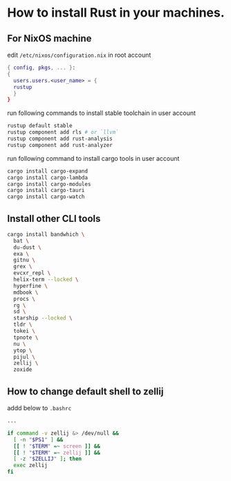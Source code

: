 # How to install Rust in your machines.

## For NixOS machine

edit `/etc/nixos/configuration.nix` in root account

```nix
{ config, pkgs, ... }:
{
  users.users.<user_name> = {
  rustup
  }
}
```

run following commands to install stable toolchain in user account

```bash
rustup default stable
rustup component add rls # or `llvm`
rustup component add rust-analysis
rustup component add rust-analyzer
```

run following command to install cargo tools in user account

```bash
cargo install cargo-expand
cargo install cargo-lambda
cargo install cargo-modules
cargo install cargo-tauri
cargo install cargo-watch
```

## Install other CLI tools

```bash
cargo install bandwhich \
  bat \
  du-dust \
  exa \
  gitnu \
  grex \
  evcxr_repl \
  helix-term --locked \
  hyperfine \
  mdbook \
  procs \
  rg \
  sd \
  starship --locked \
  tldr \
  tokei \
  tpnote \
  nu \
  ytop \
  pijul \
  zellij \
  zoxide
```

## How to change default shell to zellij

addd below to `.bashrc`

```bash
...

if command -v zellij &> /dev/null &&
  [ -n "$PS1" ] &&
  [[ ! "$TERM" =~ screen ]] &&
  [[ ! "$TERM" =~ zellij ]] &&
  [ -z "$ZELLIJ" ]; then
  exec zellij
fi
```

